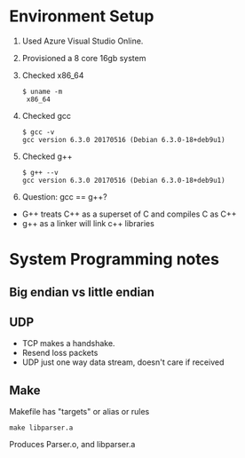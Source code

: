 # Environment Setup

1. Used Azure Visual Studio Online.
2. Provisioned a 8 core 16gb system
3. Checked x86_64

   ```
   $ uname -m
    x86_64
   ``` 

4. Checked gcc

   ```
   $ gcc -v
   gcc version 6.3.0 20170516 (Debian 6.3.0-18+deb9u1) 
   ```

5. Checked g++
   
   ```
   $ g++ --v
   gcc version 6.3.0 20170516 (Debian 6.3.0-18+deb9u1) 
   ```

6. Question: gcc == g++?
  
  - G++ treats C++ as a superset of C and compiles C as C++
  - g++ as a linker will link c++ libraries


# System Programming notes

## Big endian vs little endian

## UDP

- TCP makes a handshake.
- Resend loss packets
- UDP just one way data stream, doesn't care if received

## Make

Makefile has "targets" or alias or rules

```
make libparser.a
```

Produces Parser.o, and libparser.a

